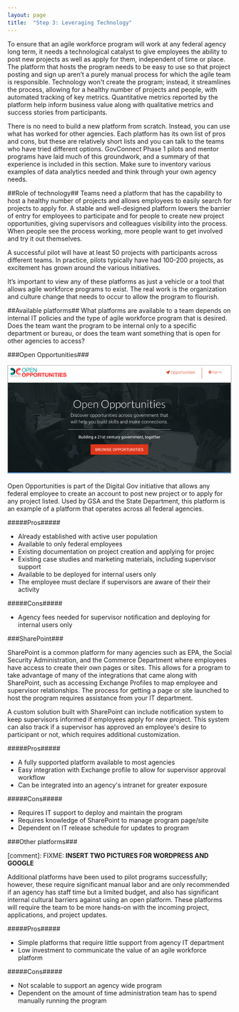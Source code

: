 ```yaml
---
layout: page
title:  "Step 3: Leveraging Technology"
---
```

To ensure that an agile workforce program will work at any federal agency long term, it needs a technological catalyst to give employees the ability to post new projects as well as apply for them, independent of time or place. The platform that hosts the program needs to be easy to use so that project posting and sign up aren’t a purely manual process for which the agile team is responsible. Technology won't create the program; instead, it streamlines the process, allowing for a healthy number of projects and people, with automated tracking of key metrics. Quantitative metrics reported by the platform help inform business value along with qualitative metrics and success stories from participants.

There is no need to build a new platform from scratch. Instead, you can use what has worked for other agencies. Each platform has its own list of pros and cons, but these are relatively short lists and you can talk to the teams who have tried different options. GovConnect Phase 1 pilots and mentor programs have laid much of this groundwork, and a summary of that experience is included in this section. Make sure to inventory various examples of data analytics needed and think through your own agency needs.

##Role of technology##
Teams need a platform that has the capability to host a healthy number of projects and allows employees to easily search for projects to apply for. A stable and well-designed platform lowers the barrier of entry for employees to participate and for people to create new project opportunities, giving supervisors and colleagues visibility into the process. When people see the process working, more people want to get involved and try it out themselves.

A successful pilot will have at least 50 projects with participants across different teams. In practice, pilots typically have had 100-200 projects, as excitement has grown around the various initiatives.

It’s important to view any of these platforms as just a vehicle or a tool that allows agile workforce programs to exist. The real work is the organization and culture change that needs to occur to allow the program to flourish.

##Available platforms##
What platforms are available to a team depends on internal IT policies and the type of agile workforce program that is desired. Does the team want the program to be internal only to a specific department or bureau, or does the team want something that is open for other agencies to access?

###Open Opportunities###

![A screenshot of part of Open Opportunities page](/assets/img/OpenOpps_Headline.png)

Open Opportunities is part of the Digital Gov initiative that allows any federal employee to create an account to post new project or to apply for any project listed. Used by GSA and the State Department, this platform is an example of a platform that operates across all federal agencies.

#####Pros#####
* Already established with active user population
* Available to only federal employees
* Existing documentation on project creation and applying for projec
* Existing case studies and marketing materials, including supervisor support
* Available to be deployed for internal users only
* The employee must declare if  supervisors are aware of their their activity

#####Cons#####
* Agency fees needed for supervisor notification and deploying for internal users only

###SharePoint###

SharePoint is a common platform for many agencies such as EPA, the Social Security Administration, and the Commerce Department where employees have access to create their own pages or sites. This allows for a program to take advantage of many of the integrations that came along with SharePoint, such as accessing Exchange Profiles to map employee and supervisor relationships. The process for getting a page or site launched to host the program requires assistance from your IT department.

A custom solution built with SharePoint can include notification system to keep supervisors informed if employees apply for new project. This system can also track if a supervisor has approved an employee's desire to participant or not, which requires additional customization.

#####Pros#####
* A fully supported platform available to most agencies
* Easy integration with Exchange profile to allow for supervisor approval workflow
* Can be integrated into an agency's intranet for greater exposure

#####Cons#####
* Requires IT support to deploy and maintain the program
* Requires knowledge of SharePoint to manage program page/site
* Dependent on IT release schedule for updates to program

###Other platforms###

[comment]: FIXME: **INSERT TWO PICTURES FOR WORDPRESS AND GOOGLE**

Additional platforms have been used to pilot programs successfully; however, these require significant manual labor and are only recommended if an agency has staff time but a limited budget, and also has significant internal cultural barriers against using an open platform. These platforms will require the team to be more hands-on with the incoming project, applications, and project updates. 

#####Pros#####
* Simple platforms that require little support from agency IT department
* Low investment to communicate the value of an agile workforce platform

#####Cons#####
* Not scalable to support an agency wide program
* Dependent on the amount of time administration team has to spend manually running the program
